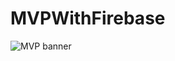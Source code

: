 # MVPWithFirebase
![MVP banner](https://github.com/tmaxxdd/MVPWithFirebase/blob/master/mvp_banner.png)
